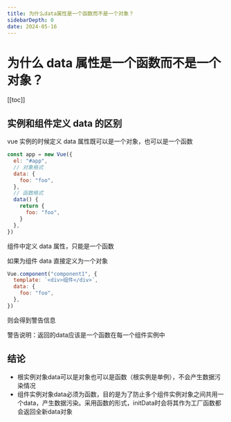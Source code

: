 ```yaml
---
title: 为什么data属性是一个函数而不是一个对象？
sidebarDepth: 0
date: 2024-05-16
---
```


# 为什么 data 属性是一个函数而不是一个对象？

[[toc]]

## 实例和组件定义 data 的区别

vue 实例的时候定义 data 属性既可以是一个对象，也可以是一个函数

```js
const app = new Vue({
  el: "#app",
  // 对象格式
  data: {
    foo: "foo",
  },
  // 函数格式
  data() {
    return {
      foo: "foo",
    }
  },
})
```

组件中定义 data 属性，只能是一个函数

如果为组件 data 直接定义为一个对象

```js
Vue.component("component1", {
  template: `<div>组件</div>`,
  data: {
    foo: "foo",
  },
})
```

则会得到警告信息

警告说明：返回的data应该是一个函数在每一个组件实例中

## 结论

- 根实例对象data可以是对象也可以是函数（根实例是单例），不会产生数据污染情况
- 组件实例对象data必须为函数，目的是为了防止多个组件实例对象之间共用一个data，产生数据污染。采用函数的形式，initData时会将其作为工厂函数都会返回全新data对象
